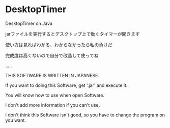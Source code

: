 # DesktopTimer
DesktopTimer on Java

jarファイルを実行するとデスクトップ上で動くタイマーが開きます

使い方は見ればわかる、わからなかったら私の負けだ

完成度は高くないので自分で改造して使ってね

.....

THIS SOFTWARE IS WRITTEN IN JAPANESE.

If you want to doing this Software, get '.jar' and execute it.

You will know how to use when open Software.

I don't add more information if you can't use.

I don't think this Software isn't good, so you have to change the program on you want.

